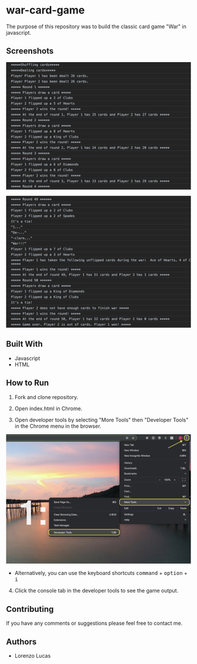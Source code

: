 # war-card-game

The purpose of this repository was to build the classic card game "War" in javascript.

## Screenshots

![console-output-game-start](./images/war_start.png)

![console-output-game-end](./images/war_end.png)

## Built With

* Javascript
* HTML

## How to Run

1. Fork and clone repository.

2. Open index.html in Chrome.

3. Open developer tools by selecting "More Tools" then "Developer Tools" in the Chrome menu in the browser.

![developer-tools](./images/developer_tools.png)

  * Alternatively, you can use the keyboard shortcuts <kbd>command</kbd> + <kbd>option</kbd>  + <kbd>i</kbd> 
  
  4. Click the console tab in the developer tools to see the game output.
  
## Contributing

If you have any comments or suggestions please feel free to contact me. 

## Authors

* Lorenzo Lucas 
